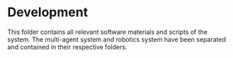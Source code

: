 # Development

This folder contains all relevant software materials and scripts of the system. The multi-agent system and robotics system have been separated and contained in their respective folders.
